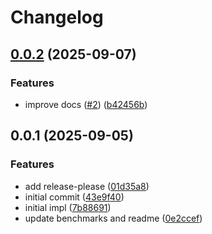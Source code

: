 # Changelog

## [0.0.2](https://github.com/hugginsio/clogs/compare/v0.0.1...v0.0.2) (2025-09-07)


### Features

* improve docs ([#2](https://github.com/hugginsio/clogs/issues/2)) ([b42456b](https://github.com/hugginsio/clogs/commit/b42456b2cd5309eddeaf918bcc6ffbadfa1772f4))

## 0.0.1 (2025-09-05)


### Features

* add release-please ([01d35a8](https://github.com/hugginsio/clogs/commit/01d35a8e35668945ebad6d5375cc825b71935c17))
* initial commit ([43e9f40](https://github.com/hugginsio/clogs/commit/43e9f40166b0b042552e26d9fe8f3ad1957ddbc3))
* initial impl ([7b88691](https://github.com/hugginsio/clogs/commit/7b886910054422fa7d0b39e32738e92e2904a390))
* update benchmarks and readme ([0e2ccef](https://github.com/hugginsio/clogs/commit/0e2ccefc3442824d452aeb2903817a232c5f6b70))
